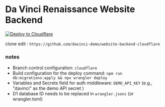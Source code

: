 # Da Vinci Renaissance Website Backend

[![Deploy to Cloudflare](https://deploy.workers.cloudflare.com/button)](https://deploy.workers.cloudflare.com/?url=https%3A%2F%2Fgithub.com%2Fdavinci-demo%2Fwebsite-backend-cloudflare)

clone edit : `https://github.com/davinci-demo/website-backend-cloudflare`

### notes
- Branch control configuration: `cloudflare`
- Build configuration for the deploy command: `npm run db:migrations:apply && npx wrangler deploy`
- Variables and Secrets field for auth middleware: `DEMO_API_KEY` (e.g., "davinci" as the demo API secret )
- D1 database ID needs to be replaced in `wrangler.jsonc` (or wrangler.toml)


